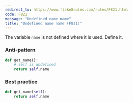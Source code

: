 ```yaml
---
redirect_to: https://www.flake8rules.com/rules/F821.html
code: F821
message: "Undefined name name"
title: "Undefined name name (F821)"
---
```


The variable `name` is not defined where it is used. Define it.

### Anti-pattern

```python
def get_name():
    # self is undefined
    return self.name
```

### Best practice

```python
def get_name(self):
    return self.name
```
